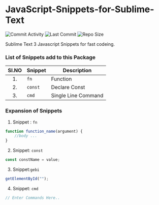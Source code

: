 # JavaScript-Snippets-for-Sublime-Text

![Commit Activity](https://img.shields.io/github/commit-activity/m/KarthickMathesh/JavaScript-Snippets-for-Sublime-Text?style=for-the-badge)
![Last Commit](https://img.shields.io/github/last-commit/KarthickMathesh/JavaScript-Snippets-for-Sublime-Text?style=for-the-badge)
![Repo Size](https://img.shields.io/github/repo-size/KarthickMathesh/JavaScript-Snippets-for-Sublime-Text?style=for-the-badge)

Sublime Text 3 Javascript Snippets for fast codeing.

### List of Snippets add to this Package

| SI.NO | Snippet | Description         |
| :---: | ------- | ------------------- |
|  1.   | `fn`    | Function            |
|  2.   | `const` | Declare Const       |
|  3.   | `cmd`   | Single Line Command |

### Expansion of Snippets

1. Snippet : `fn`

```js
function function_name(argument) {
	//body ...
}
```

2. Snippet: `const`

```js
const constName = value;
```

3. Snippet:`gebi`

```js
getElementById("");
```

4. Snippet: `cmd`

```js
// Enter Commands Here..
```
